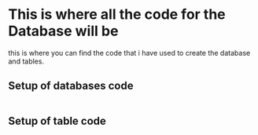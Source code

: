 # This is where all the code for the Database will be

this is where you can find the code that i have used to create the database and tables.

## Setup of databases code

~~~~mysql

~~~~

## Setup of table code

~~~~mysql

~~~~
